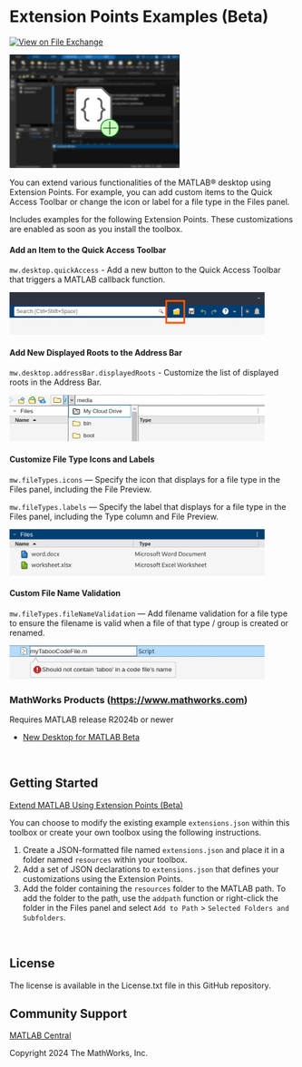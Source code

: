 # Extension Points Examples (Beta)

[![View <Extension Points Examples> on File Exchange](https://www.mathworks.com/matlabcentral/images/matlab-file-exchange.svg)](https://www.mathworks.com/matlabcentral/fileexchange/174625-extension-points-examples)

<img src="./screenshots/preview.png" width=300 height=200 alt="preview">
<br>

You can extend various functionalities of the MATLAB&reg; desktop using Extension Points. For example, you can add custom items to the Quick Access Toolbar or change the icon or label for a file type in the Files panel.
<br>

Includes examples for the following Extension Points. These customizations are enabled as soon as you install the toolbox.
<br>

#### Add an Item to the Quick Access Toolbar
`mw.desktop.quickAccess` - Add a new button to the Quick Access Toolbar that triggers a MATLAB callback function.

<img src="./screenshots/demo-quickAccess.png" width=450 height=75 alt="preview">
<br>

#### Add New Displayed Roots to the Address Bar
`mw.desktop.addressBar.displayedRoots` - Customize the list of displayed roots in the Address Bar.

<img src="./screenshots/demo-addressBarDisplayedRoots.png" width=450 height=82 alt="preview">
<br>

#### Customize File Type Icons and Labels
`mw.fileTypes.icons` — Specify the icon that displays for a file type in the Files panel, including the File Preview.

`mw.fileTypes.labels` — Specify the label that displays for a file type in the Files panel, including the Type column and File Preview.

<img src="./screenshots/demo-icons-labels.png" width=450 height=82 alt="preview">
<br>

#### Custom File Name Validation
`mw.fileTypes.fileNameValidation` — Add filename validation for a file type to ensure the filename is valid when a file of that type / group is created or renamed.

<img src="./screenshots/demo-filenameValidation.png" width=450 height=60 alt="preview">
<br>

### MathWorks Products (https://www.mathworks.com)

Requires MATLAB release R2024b or newer
- [New Desktop for MATLAB Beta](https://www.mathworks.com/matlabcentral/fileexchange/119593-new-desktop-for-matlab-beta)
<br>

## Getting Started
[Extend MATLAB Using Extension Points (Beta)](https://www.mathworks.com/help/matlab/matlab_env/extend-matlab-using-extension-points-beta.html)

You can choose to modify the existing example `extensions.json` within this toolbox or create your own toolbox using the following instructions.

1. Create a JSON-formatted file named `extensions.json` and place it in a folder named `resources` within your toolbox.
2. Add a set of JSON declarations to `extensions.json` that defines your customizations using the Extension Points.
3. Add the folder containing the `resources` folder to the MATLAB path. To add the folder to the path, use the `addpath` function or right-click the folder in the Files panel and select `Add to Path` > `Selected Folders and Subfolders`.
<br>

## License
The license is available in the License.txt file in this GitHub repository.
<br>

## Community Support
[MATLAB Central](https://www.mathworks.com/matlabcentral)
<br>

Copyright 2024 The MathWorks, Inc.
